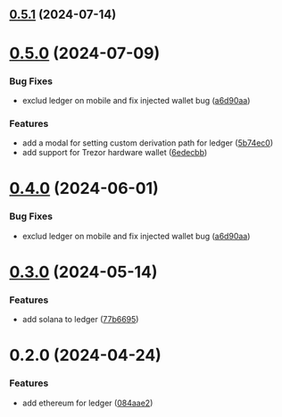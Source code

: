 ## [0.5.1](https://github.com/rango-exchange/rango-client/compare/provider-ledger@0.5.0...provider-ledger@0.5.1) (2024-07-14)



# [0.5.0](https://github.com/rango-exchange/rango-client/compare/provider-ledger@0.3.0...provider-ledger@0.5.0) (2024-07-09)


### Bug Fixes

* exclud ledger on mobile and fix injected wallet bug ([a6d90aa](https://github.com/rango-exchange/rango-client/commit/a6d90aa01b7b1fcea01ab46d1a74583ff6f98ff8))


### Features

* add a modal for setting custom derivation path for ledger ([5b74ec0](https://github.com/rango-exchange/rango-client/commit/5b74ec049393ed74e3e7547edc72b68bd70b7dce))
* add support for Trezor hardware wallet ([6edecbb](https://github.com/rango-exchange/rango-client/commit/6edecbb14fd008fc741c892bfa3e025c10160b9b))



# [0.4.0](https://github.com/rango-exchange/rango-client/compare/provider-ledger@0.3.0...provider-ledger@0.4.0) (2024-06-01)


### Bug Fixes

* exclud ledger on mobile and fix injected wallet bug ([a6d90aa](https://github.com/rango-exchange/rango-client/commit/a6d90aa01b7b1fcea01ab46d1a74583ff6f98ff8))



# [0.3.0](https://github.com/rango-exchange/rango-client/compare/provider-ledger@0.2.0...provider-ledger@0.3.0) (2024-05-14)


### Features

* add solana to ledger ([77b6695](https://github.com/rango-exchange/rango-client/commit/77b6695758165f9258a0ba5bd3b2cf39b0b2aab5))



# 0.2.0 (2024-04-24)


### Features

* add ethereum for ledger ([084aae2](https://github.com/rango-exchange/rango-client/commit/084aae28adaf0310dffe3a3100dd783252393053))



